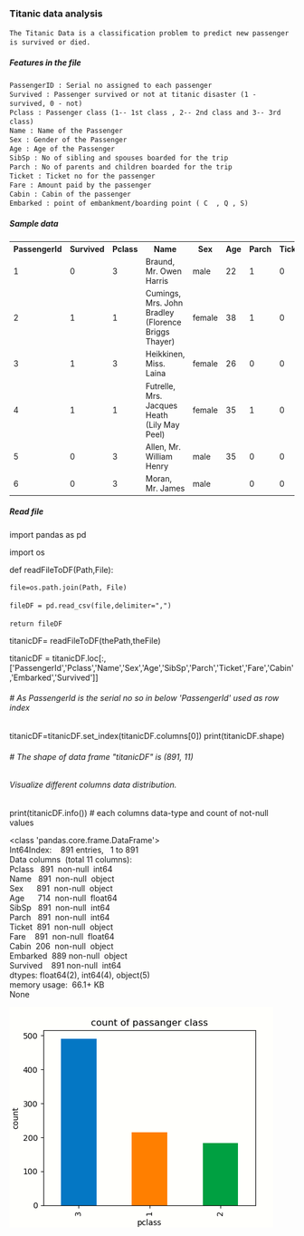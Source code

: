 ### Titanic data analysis
	The Titanic Data is a classification problem to predict new passenger is survived or died.
##### Features in the file 
    PassengerID : Serial no assigned to each passenger
    Survived : Passenger survived or not at titanic disaster (1 - survived, 0 - not)
    Pclass : Passenger class (1-- 1st class , 2-- 2nd class and 3-- 3rd class)
    Name : Name of the Passenger
    Sex : Gender of the Passenger
    Age : Age of the Passenger
    SibSp : No of sibling and spouses boarded for the trip
    Parch : No of parents and children boarded for the trip
    Ticket : Ticket no for the passenger 
    Fare : Amount paid by the passenger
    Cabin : Cabin of the passenger
    Embarked : point of embankment/boarding point ( C  , Q , S)

<!DOCTYPE html>
<html>
<body>

<h5> Sample data</h5>

<table style="width:100%">
  <tr>
    <th>PassengerId</th>
	<th>Survived</th> 
    <th>Pclass</th> 
    <th>Name</th>
	<th>Sex</th>
    <th>Age</th> 
    <th>Parch</th>
	<th>Ticket</th>
    <th>Fare</th> 
    <th>Cabin</th>
	<th>Embarked</th>
  </tr>
  <tr>
	<td>1</td><td>0</td><td>3</td><td>Braund, Mr. Owen Harris</td><td>male</td><td>22</td><td>1</td><td>0</td><td>A/5</td> <td>21171</td><td>7.25</td><td></td><td>S</td>
  </tr>
  <tr>	
	<td>2</td><td>1</td><td>1</td><td>Cumings, Mrs. John Bradley (Florence Briggs Thayer)</td><td>female</td><td>38</td><td>1</td><td>0</td><td>PC 17599</td><td>71.2833</td><td>C85</td><td>C</td>
  </tr>
  <tr>
	<td>3</td><td>1</td><td>3</td><td>Heikkinen, Miss. Laina</td><td>female</td><td>26</td><td>0</td><td>0</td><td>STON/O2. 3101282</td><td>7.925</td><td></td><td>S</td>
  </tr>
  <tr>
	<td>4</td><td>1</td><td>1</td><td>Futrelle, Mrs. Jacques Heath (Lily May Peel)</td><td>female</td><td>35</td><td>1</td><td>0</td><td>113803</td><td>53.1</td><td>C123</td><td>S</td>
  </tr>
  <tr>	
	<td>5</td><td>0</td><td>3</td><td>Allen, Mr. William Henry</td><td>male</td><td>35</td><td>0</td><td>0</td><td>373450</td><td>8.05</td><td></td><td>S</td>
  </tr>
  <tr>
  	<td>6 </td><td>	0 </td><td>	3  </td><td>	Moran, Mr. James  </td><td>	male  </td><td>	 </td> <td>		0	 </td><td> 0  </td><td>	330877  </td><td>	8.4583	 </td><td>	 </td><td> Q  </td>
   </tr>
</table>

</body>
</html>

##### Read file 
import pandas as pd

import os

def readFileToDF(Path,File):

    file=os.path.join(Path, File)
    
    fileDF = pd.read_csv(file,delimiter=",")
    
    return fileDF
    
titanicDF= readFileToDF(thePath,theFile)

titanicDF = titanicDF.loc[:,['PassengerId','Pclass','Name','Sex','Age','SibSp','Parch','Ticket','Fare','Cabin','Embarked','Survived']]

###### # As PassengerId is the serial no so in below 'PassengerId' used as row index

titanicDF=titanicDF.set_index(titanicDF.columns[0])
print(titanicDF.shape)

###### # The shape of data frame "titanicDF" is (891, 11)

###### Visualize different columns data distribution.
print(titanicDF.info())  # each columns data-type and count of not-null values
<p>&lt;class 'pandas.core.frame.DataFrame'&gt;<br />Int64Index:&nbsp; &nbsp; 891 entries,&nbsp; &nbsp;1 to 891<br />Data columns&nbsp; (total 11 columns):<br />Pclass&nbsp; &nbsp;891&nbsp; non-null&nbsp; int64<br />Name&nbsp; &nbsp;891&nbsp; non-null&nbsp; object<br />Sex&nbsp; &nbsp; &nbsp; 891&nbsp; non-null&nbsp; object<br />Age&nbsp; &nbsp; &nbsp; 714&nbsp; non-null&nbsp; float64<br />SibSp&nbsp; &nbsp;891&nbsp; non-null&nbsp; int64<br />Parch&nbsp; &nbsp;891&nbsp; non-null&nbsp; int64<br />Ticket&nbsp; 891&nbsp; non-null&nbsp; object<br />Fare&nbsp; &nbsp; 891&nbsp; non-null&nbsp; float64<br />Cabin&nbsp; 206&nbsp; non-null&nbsp; object<br />Embarked&nbsp; 889 non-null&nbsp; object<br />Survived&nbsp; &nbsp; 891 non-null&nbsp; int64<br />dtypes: float64(2), int64(4), object(5)<br />memory usage:&nbsp; 66.1+ KB<br />None</p>




![pclass](https://github.com/sksumanta/DatascienceNml/blob/master/AllProjectImages/titanic/pclass1.PNG)




